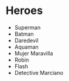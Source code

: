 # Heroes

* Superman
* Batman
* Daredevil
* Aquaman
* Mujer Maravilla
* Robin
* Flash
* Detective Marciano
